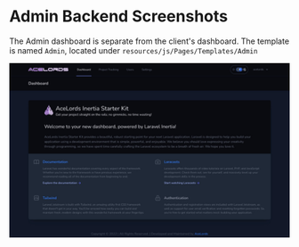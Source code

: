 # Admin Backend Screenshots
The Admin dashboard is separate from the client's dashboard. The template is named `Admin`, located under `resources/js/Pages/Templates/Admin`

![Screenshot 1](admin-dashboard-1.jpg)
